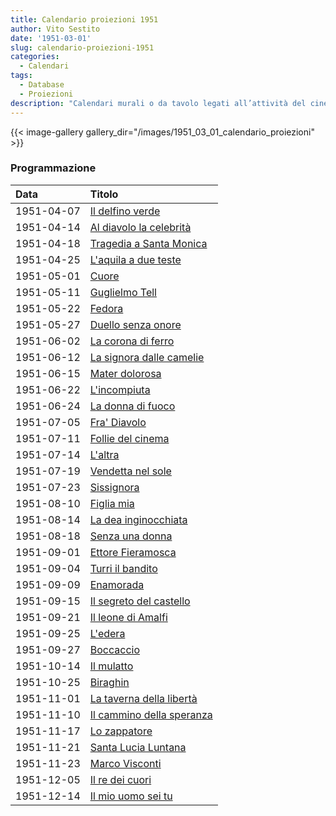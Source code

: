 ```yaml
---
title: Calendario proiezioni 1951
author: Vito Sestito
date: '1951-03-01'
slug: calendario-proiezioni-1951
categories:
  - Calendari
tags:
  - Database
  - Proiezioni
description: "Calendari murali o da tavolo legati all’attività del cinema. Indicano la data di proiezione e il titolo dei film, insieme agli incassi registrati."
---
```

{{< image-gallery gallery_dir="/images/1951_03_01_calendario_proiezioni" >}}

### Programmazione

|Data       |Titolo                    |
|:----------|:-------------------------|
|1951-04-07 |[Il delfino verde](https://www.imdb.com/title/tt0039437/)|
|1951-04-14 |[Al diavolo la celebrità](https://www.imdb.com/title/tt0041102/)|
|1951-04-18 |[Tragedia a Santa Monica](https://www.imdb.com/title/tt0040695/)|
|1951-04-25 |[L'aquila a due teste](https://www.imdb.com/title/tt0039135/)|
|1951-05-01 |[Cuore](https://www.imdb.com/title/tt0039291/)|
|1951-05-11 |[Guglielmo Tell](https://www.imdb.com/title/tt0040406/)|
|1951-05-22 |[Fedora](https://www.imdb.com/title/tt0034726/)|
|1951-05-27 |[Duello senza onore](https://www.imdb.com/title/tt0041320/)|
|1951-06-02 |[La corona di ferro](https://www.imdb.com/title/tt0033489/)|
|1951-06-12 |[La signora dalle camelie](https://www.imdb.com/title/tt0143881/)|
|1951-06-15 |[Mater dolorosa](https://www.imdb.com/title/tt0035046/)|
|1951-06-22 |[L'incompiuta](https://www.imdb.com/title/tt0033946/)|
|1951-06-24 |[La donna di fuoco](https://www.imdb.com/title/tt0039750/)|
|1951-07-05 |[Fra' Diavolo](https://www.imdb.com/title/tt0023943/)|
|1951-07-11 |[Follie del cinema](https://www.imdb.com/title/tt0023241/)|
|1951-07-14 |[L'altra](https://www.imdb.com/title/tt0039146/)|
|1951-07-19 |[Vendetta nel sole](https://www.imdb.com/title/tt0039600/)|
|1951-07-23 |[Sissignora](https://www.imdb.com/title/tt0034194/)|
|1951-08-10 |[Figlia mia](https://www.imdb.com/title/tt0200150/)|
|1951-08-14 |[La dea inginocchiata](https://www.imdb.com/title/tt0039323/)|
|1951-08-18 |[Senza una donna](https://www.imdb.com/title/tt0035306/)|
|1951-09-01 |[Ettore Fieramosca](https://www.imdb.com/title/tt0030107/)|
|1951-09-04 |[Turri il bandito](https://www.imdb.com/title/tt0043076/)|
|1951-09-09 |[Enamorada](https://www.imdb.com/title/tt0038510/)|
|1951-09-15 |[Il segreto del castello](https://www.imdb.com/title/tt0039492/)|
|1951-09-21 |[Il leone di Amalfi](https://www.imdb.com/title/tt0042673/)|
|1951-09-25 |[L'edera](https://www.imdb.com/title/tt0042427/)|
|1951-09-27 |[Boccaccio](https://www.imdb.com/title/tt0032266/)|
|1951-10-14 |[Il mulatto](https://www.imdb.com/title/tt0041668/)|
|1951-10-25 |[Biraghin](https://www.imdb.com/title/tt0038358/)|
|1951-11-01 |[La taverna della libertà](https://www.imdb.com/title/tt0043028/)|
|1951-11-10 |[Il cammino della speranza](https://www.imdb.com/title/tt0042301/)|
|1951-11-17 |[Lo zappatore](https://www.imdb.com/title/tt0043157/)|
|1951-11-21 |[Santa Lucia Luntana](https://www.imdb.com/title/tt0043993/)|
|1951-11-23 |[Marco Visconti](https://www.imdb.com/title/tt0032758/)|
|1951-12-05 |[Il re dei cuori](https://www.imdb.com/title/tt0042903/)|
|1951-12-14 |[Il mio uomo sei tu](https://www.imdb.com/title/tt0216848/)|
